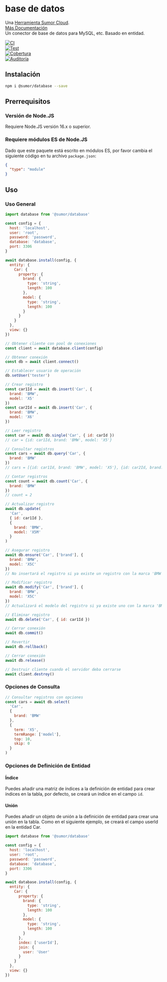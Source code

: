 # base de datos

Una [Herramienta Sumor Cloud](https://sumor.cloud).  
[Más Documentación](https://sumor.cloud/database)  
Un conector de base de datos para MySQL, etc. Basado en entidad.

[![CI](https://github.com/sumor-cloud/database/actions/workflows/ci.yml/badge.svg)](https://github.com/sumor-cloud/database/actions/workflows/ci.yml)  
[![Test](https://github.com/sumor-cloud/database/actions/workflows/ut.yml/badge.svg)](https://github.com/sumor-cloud/database/actions/workflows/ut.yml)  
[![Cobertura](https://github.com/sumor-cloud/database/actions/workflows/coverage.yml/badge.svg)](https://github.com/sumor-cloud/database/actions/workflows/coverage.yml)  
[![Auditoría](https://github.com/sumor-cloud/database/actions/workflows/audit.yml/badge.svg)](https://github.com/sumor-cloud/database/actions/workflows/audit.yml)

## Instalación

```bash
npm i @sumor/database --save
```

## Prerrequisitos

### Versión de Node.JS

Requiere Node.JS versión 16.x o superior.

### Requiere módulos ES de Node.JS

Dado que este paquete está escrito en módulos ES, por favor cambia el siguiente código en tu archivo `package.json`:

```json
{
  "type": "module"
}
```

## Uso

### Uso General

```js
import database from '@sumor/database'

const config = {
  host: 'localhost',
  user: 'root',
  password: 'password',
  database: 'database',
  port: 3306
}

await database.install(config, {
  entity: {
    Car: {
      property: {
        brand: {
          type: 'string',
          length: 100
        },
        model: {
          type: 'string',
          length: 100
        }
      }
    }
  },
  view: {}
})

// Obtener cliente con pool de conexiones
const client = await database.client(config)

// Obtener conexión
const db = await client.connect()

// Establecer usuario de operación
db.setUser('tester')

// Crear registro
const car1Id = await db.insert('Car', {
  brand: 'BMW',
  model: 'X5'
})
const car2Id = await db.insert('Car', {
  brand: 'BMW',
  model: 'X6'
})

// Leer registro
const car = await db.single('Car', { id: carId })
// car = {id: car1Id, brand: 'BMW', model: 'X5'}

// Consultar registros
const cars = await db.query('Car', {
  brand: 'BMW'
})
// cars = [{id: car1Id, brand: 'BMW', model: 'X5'}, {id: car2Id, brand: 'BMW', model: 'X6'}]

// Contar registros
const count = await db.count('Car', {
  brand: 'BMW'
})
// count = 2

// Actualizar registro
await db.update(
  'Car',
  { id: car1Id },
  {
    brand: 'BMW',
    model: 'X5M'
  }
)

// Asegurar registro
await db.ensure('Car', ['brand'], {
  brand: 'BMW',
  model: 'X5C'
})
// No insertará el registro si ya existe un registro con la marca 'BMW'

// Modificar registro
await db.modify('Car', ['brand'], {
  brand: 'BMW',
  model: 'X5C'
})
// Actualizará el modelo del registro si ya existe uno con la marca 'BMW'

// Eliminar registro
await db.delete('Car', { id: car1Id })

// Cerrar conexión
await db.commit()

// Revertir
await db.rollback()

// Cerrar conexión
await db.release()

// Destruir cliente cuando el servidor deba cerrarse
await client.destroy()
```

### Opciones de Consulta

```js
// Consultar registros con opciones
const cars = await db.select(
  'Car',
  {
    brand: 'BMW'
  },
  {
    term: 'X5',
    termRange: ['model'],
    top: 10,
    skip: 0
  }
)
```

### Opciones de Definición de Entidad

#### Índice

Puedes añadir una matriz de índices a la definición de entidad para crear índices en la tabla, por defecto, se creará un índice en el campo `id`.

#### Unión

Puedes añadir un objeto de unión a la definición de entidad para crear una unión en la tabla.
Como en el siguiente ejemplo, se creará el campo userId en la entidad Car.

```js
import database from '@sumor/database'

const config = {
  host: 'localhost',
  user: 'root',
  password: 'password',
  database: 'database',
  port: 3306
}

await database.install(config, {
  entity: {
    Car: {
      property: {
        brand: {
          type: 'string',
          length: 100
        },
        model: {
          type: 'string',
          length: 100
        }
      },
      index: ['userId'],
      join: {
        user: 'User'
      }
    }
  },
  view: {}
})
```